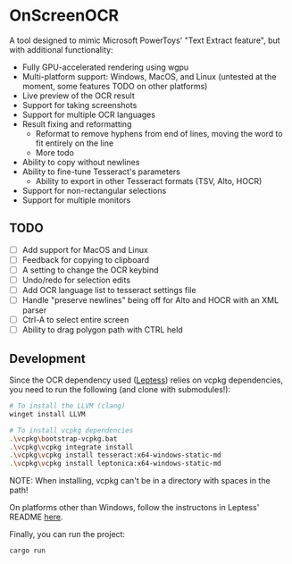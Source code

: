 # OnScreenOCR

A tool designed to mimic Microsoft PowerToys' "Text Extract feature", but with additional functionality:
- Fully GPU-accelerated rendering using wgpu
- Multi-platform support: Windows, MacOS, and Linux (untested at the moment, some features TODO on other platforms)
- Live preview of the OCR result
- Support for taking screenshots
- Support for multiple OCR languages
- Result fixing and reformatting
  - Reformat to remove hyphens from end of lines, moving the word to fit entirely on the line
  - More todo
- Ability to copy without newlines
- Ability to fine-tune Tesseract's parameters
  - Ability to export in other Tesseract formats (TSV, Alto, HOCR)
- Support for non-rectangular selections
- Support for multiple monitors

## TODO
- [ ] Add support for MacOS and Linux
- [ ] Feedback for copying to clipboard
- [ ] A setting to change the OCR keybind
- [ ] Undo/redo for selection edits
- [ ] Add OCR language list to tesseract settings file
- [ ] Handle "preserve newlines" being off for Alto and HOCR with an XML parser
- [ ] Ctrl-A to select entire screen
- [ ] Ability to drag polygon path with CTRL held

## Development
Since the OCR dependency used ([Leptess](https://github.com/houqp/leptess)) relies on vcpkg dependencies, you need to run the following (and clone with submodules!):
```bash
# To install the LLVM (clang)
winget install LLVM

# To install vcpkg dependencies
.\vcpkg\bootstrap-vcpkg.bat
.\vcpkg\vcpkg integrate install
.\vcpkg\vcpkg install tesseract:x64-windows-static-md
.\vcpkg\vcpkg install leptonica:x64-windows-static-md
```
NOTE: When installing, vcpkg can't be in a directory with spaces in the path!

On platforms other than Windows, follow the instructons in Leptess' README [here](https://github.com/houqp/leptess?tab=readme-ov-file#build-dependencies).

Finally, you can run the project:
```bash
cargo run
```